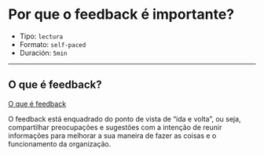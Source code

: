 # Por que o feedback é importante?

* Tipo: `lectura`
* Formato: `self-paced`
* Duración: `5min`

***

## O que é feedback?

[O que é feedback](https://vimeo.com/377541857/)

O feedback está enquadrado do ponto de vista de “ida e volta”, ou seja, compartilhar preocupações e sugestões com a intenção de reunir informações para melhorar a sua maneira de fazer as coisas e o funcionamento da organização.
